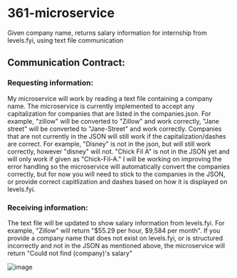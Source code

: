 # 361-microservice
Given company name, returns salary information for internship from levels.fyi, using text file communication

## Communication Contract:
### Requesting information:
My microservice will work by reading a text file containing a company name. The microservice is currently implemented to accept any capitalization for companies that are listed in the companies.json. For example, "zillow" will be converted to "Zillow" and work correctly, "Jane street" will be converted to "Jane-Street" and work correctly. Companies that are not currently in the JSON will still work if the capitalization/dashes are correct. For example, "Disney" is not in the json, but will still work correctly, however "disney" will not. "Chick Fil A" is not in the JSON yet and will only work if given as "Chick-Fil-A." I will be working on improving the error handling so the microservice will automatically convert the companies correctly, but for now you will need to stick to the companies in the JSON, or provide correct capitlization and dashes based on how it is displayed on levels.fyi.

### Receiving information:
The text file will be updated to show salary information from levels.fyi. For example, "Zillow" will return "$55.29 per hour, $9,584 per month". If you provide a company name that does not exist on levels.fyi, or is structured incorrectly and not in the JSON as mentioned above, the microservice will return "Could not find (company)'s salary"


![image](https://user-images.githubusercontent.com/91440965/199101513-4f81ffe2-cbb2-4f59-acb7-4e5af1a4e310.png)
